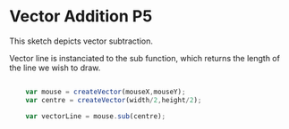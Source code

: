 # Vector Addition P5

This sketch depicts vector subtraction.

Vector line is instanciated to the sub function, which returns the length of the line we wish to draw.

```js

	var mouse = createVector(mouseX,mouseY);
	var centre = createVector(width/2,height/2);

	var vectorLine = mouse.sub(centre);

```
